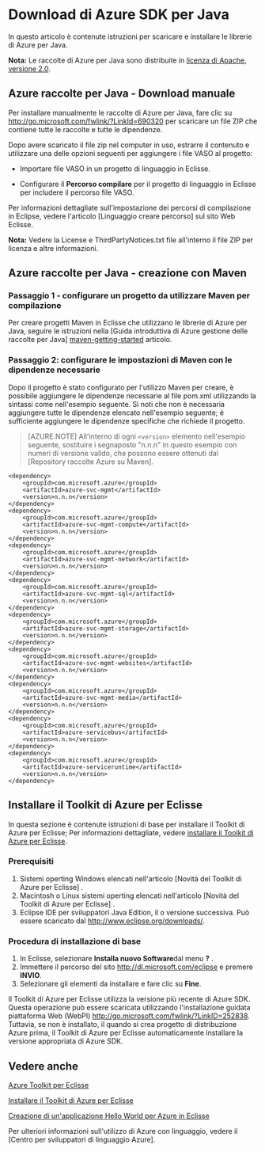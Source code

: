 <properties 
    pageTitle="Download di Azure SDK per Java" 
    description="Informazioni su come scaricare Azure SDK per Java, con codice di esempio fornito per Maven progetti e procedura di installazione di base per il Toolkit di Azure per Eclisse." 
    services="" 
    documentationCenter="java" 
    authors="rmcmurray" 
    manager="wpickett" 
    editor=""/>

<tags 
    ms.service="multiple" 
    ms.workload="na" 
    ms.tgt_pltfrm="multiple" 
    ms.devlang="Java" 
    ms.topic="article" 
    ms.date="08/11/2016" 
    ms.author="robmcm"/>

# <a name="download-the-azure-sdk-for-java"></a>Download di Azure SDK per Java

In questo articolo è contenute istruzioni per scaricare e installare le librerie di Azure per Java.

**Nota:** Le raccolte di Azure per Java sono distribuite in [licenza di Apache, versione 2.0][license].

## <a name="azure-libraries-for-java---manual-download"></a>Azure raccolte per Java - Download manuale

Per installare manualmente le raccolte di Azure per Java, fare clic su <http://go.microsoft.com/fwlink/?LinkId=690320> per scaricare un file ZIP che contiene tutte le raccolte e tutte le dipendenze.

Dopo avere scaricato il file zip nel computer in uso, estrarre il contenuto e utilizzare una delle opzioni seguenti per aggiungere i file VASO al progetto:

* Importare file VASO in un progetto di linguaggio in Eclisse.

* Configurare il **Percorso compilare** per il progetto di linguaggio in Eclisse per includere il percorso file VASO.

Per informazioni dettagliate sull'impostazione dei percorsi di compilazione in Eclipse, vedere l'articolo [Linguaggio creare percorso] sul sito Web Eclisse.

**Nota:** Vedere la License e ThirdPartyNotices.txt file all'interno il file ZIP per licenza e altre informazioni.

## <a name="azure-libraries-for-java---building-with-maven"></a>Azure raccolte per Java - creazione con Maven

### <a name="step-1---set-up-your-project-to-use-maven-for-build"></a>Passaggio 1 - configurare un progetto da utilizzare Maven per compilazione

Per creare progetti Maven in Eclisse che utilizzano le librerie di Azure per Java, seguire le istruzioni nella [Guida introduttiva di Azure gestione delle raccolte per Java] [ maven-getting-started] articolo. 

### <a name="step-2---configure-your-maven-settings-with-the-requisite-dependencies"></a>Passaggio 2: configurare le impostazioni di Maven con le dipendenze necessarie

Dopo il progetto è stato configurato per l'utilizzo Maven per creare, è possibile aggiungere le dipendenze necessarie al file pom.xml utilizzando la sintassi come nell'esempio seguente. Si noti che non è necessaria aggiungere tutte le dipendenze elencato nell'esempio seguente; è sufficiente aggiungere le dipendenze specifiche che richiede il progetto.

> [AZURE.NOTE] All'interno di ogni `<version>` elemento nell'esempio seguente, sostituire i segnaposto "n.n.n" in questo esempio con numeri di versione valido, che possono essere ottenuti dal [Repository raccolte Azure su Maven].

    <dependency>
        <groupId>com.microsoft.azure</groupId>
        <artifactId>azure-svc-mgmt</artifactId>
        <version>n.n.n</version>
    </dependency>
    <dependency>
        <groupId>com.microsoft.azure</groupId>
        <artifactId>azure-svc-mgmt-compute</artifactId>
        <version>n.n.n</version>
    </dependency>
    <dependency>
        <groupId>com.microsoft.azure</groupId>
        <artifactId>azure-svc-mgmt-network</artifactId>
        <version>n.n.n</version>
    </dependency>
    <dependency>
        <groupId>com.microsoft.azure</groupId>
        <artifactId>azure-svc-mgmt-sql</artifactId>
        <version>n.n.n</version>
    </dependency>
    <dependency>
        <groupId>com.microsoft.azure</groupId>
        <artifactId>azure-svc-mgmt-storage</artifactId>
        <version>n.n.n</version>
    </dependency>
    <dependency>
        <groupId>com.microsoft.azure</groupId>
        <artifactId>azure-svc-mgmt-websites</artifactId>
        <version>n.n.n</version>
    </dependency>
    <dependency>
        <groupId>com.microsoft.azure</groupId>
        <artifactId>azure-svc-mgmt-media</artifactId>
        <version>n.n.n</version>
    </dependency>
    <dependency>
        <groupId>com.microsoft.azure</groupId>
        <artifactId>azure-servicebus</artifactId>
        <version>n.n.n</version>
    </dependency>
    <dependency>
        <groupId>com.microsoft.azure</groupId>
        <artifactId>azure-serviceruntime</artifactId>
        <version>n.n.n</version>
    </dependency>

## <a name="installing-the-azure-toolkit-for-eclipse"></a>Installare il Toolkit di Azure per Eclisse

In questa sezione è contenute istruzioni di base per installare il Toolkit di Azure per Eclisse; Per informazioni dettagliate, vedere [installare il Toolkit di Azure per Eclisse].

### <a name="prerequisites"></a>Prerequisiti

1. Sistemi operting Windows elencati nell'articolo [Novità del Toolkit di Azure per Eclisse] .
1. Macintosh o Linux sistemi operting elencati nell'articolo [Novità del Toolkit di Azure per Eclisse] .
1. Eclipse IDE per sviluppatori Java Edition, il o versione successiva. Può essere scaricato dal <http://www.eclipse.org/downloads/>.

### <a name="basic-installation-steps"></a>Procedura di installazione di base

1. In Eclisse, selezionare **Installa nuovo Software**dal menu **?** .
1. Immettere il percorso del sito <http://dl.microsoft.com/eclipse> e premere **INVIO**.
1. Selezionare gli elementi da installare e fare clic su **Fine**.

Il Toolkit di Azure per Eclisse utilizza la versione più recente di Azure SDK. Questa operazione può essere scaricata utilizzando l'installazione guidata piattaforma Web (WebPI) <http://go.microsoft.com/fwlink/?LinkID=252838>. Tuttavia, se non è installato, il quando si crea progetto di distribuzione Azure prima, il Toolkit di Azure per Eclisse automaticamente installare la versione appropriata di Azure SDK.

## <a name="see-also"></a>Vedere anche

[Azure Toolkit per Eclisse]

[Installare il Toolkit di Azure per Eclisse] 

[Creazione di un'applicazione Hello World per Azure in Eclisse]

Per ulteriori informazioni sull'utilizzo di Azure con linguaggio, vedere il [Centro per sviluppatori di linguaggio Azure].

<!-- URL List -->

[Centro per sviluppatori di Azure Java]: http://go.microsoft.com/fwlink/?LinkID=699547
[Archivio di Azure raccolte in Maven]: http://go.microsoft.com/fwlink/?LinkID=286274
[Azure Toolkit per Eclisse]: http://go.microsoft.com/fwlink/?LinkID=699529
[Creazione di un'applicazione Hello World per Azure in Eclisse]: http://go.microsoft.com/fwlink/?LinkID=699533
[Installare il Toolkit di Azure per Eclisse]: http://go.microsoft.com/fwlink/?LinkId=699546
[Percorso di compilazione di linguaggio]: http://help.eclipse.org/luna/index.jsp?topic=%2Forg.eclipse.jdt.doc.user%2Freference%2Fref-properties-build-path.htm
[license]: http://www.apache.org/licenses/LICENSE-2.0.html
[maven-getting-started]: http://go.microsoft.com/fwlink/?LinkID=622998
[zip-download]: http://go.microsoft.com/fwlink/?LinkId=690320
[Novità di Azure Toolkit per Eclisse]: http://go.microsoft.com/fwlink/?LinkId=690333
